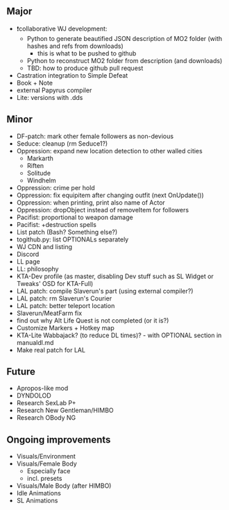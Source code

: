 ## Major
- ❗collaborative WJ development:
   + Python to generate beautified JSON description of MO2 folder (with hashes and refs from downloads)
      * this is what to be pushed to github 
   + Python to reconstruct MO2 folder from description (and downloads)
   + TBD: how to produce github pull request
- Castration integration to Simple Defeat
- Book + Note
- external Papyrus compiler
- Lite: versions with .dds

## Minor
- DF-patch: mark other female followers as non-devious
- Seduce: cleanup (rm Seduce1?)
- Oppression: expand new location detection to other walled cities
   + Markarth
   + Riften
   + Solitude
   + Windhelm 
- Oppression: crime per hold
- Oppression: fix equipitem after changing outfit (next OnUpdate())
- Oppression: when printing, print also name of Actor
- Oppression: dropObject instead of removeItem for followers 
- Pacifist: proportional to weapon damage
- Pacifist: +destruction spells
- List patch (Bash? Something else?)
- togithub.py: list OPTIONALs separately
- WJ CDN and listing
- Discord
- LL page
- LL: philosophy
- KTA-Dev profile (as master, disabling Dev stuff such as SL Widget or Tweaks' OSD for KTA-Full)
- LAL patch: compile Slaverun's part (using external compiler?)
- LAL patch: rm Slaverun's Courier
- LAL patch: better teleport location
- Slaverun/MeatFarm fix
- find out why Alt Life Quest is not completed (or it is?)
- Customize Markers + Hotkey map
- KTA-Lite Wabbajack? (to reduce DL times)? - with OPTIONAL section in manualdl.md
- Make real patch for LAL

## Future
- Apropos-like mod
- DYNDOLOD
- Research SexLab P+
- Research New Gentleman/HIMBO
- Research OBody NG

## Ongoing improvements
- Visuals/Environment
- Visuals/Female Body
   + Especially face
   + incl. presets
- Visuals/Male Body (after HIMBO)
- Idle Animations
- SL Animations
